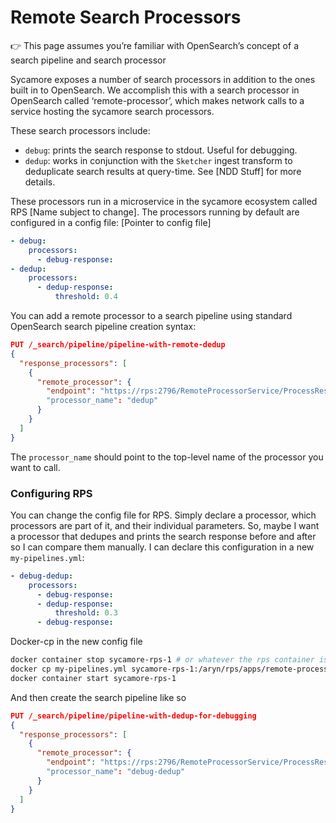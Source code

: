 # Remote Search Processors

<aside>
👉 This page assumes you’re familiar with OpenSearch’s concept of a search pipeline and search processor

</aside>

Sycamore exposes a number of search processors in addition to the ones built in to OpenSearch. We accomplish this with a search processor in OpenSearch called ‘remote-processor’, which makes network calls to a service hosting the sycamore search processors.

These search processors include:

- `debug`: prints the search response to stdout. Useful for debugging.
- `dedup`: works in conjunction with the `Sketcher` ingest transform to deduplicate search results at query-time. See [NDD Stuff] for more details.

These processors run in a microservice in the sycamore ecosystem called RPS [Name subject to change]. The processors running by default are configured in a config file: [Pointer to config file]

```yaml
- debug:
    processors:
      - debug-response:
- dedup:
    processors:
      - dedup-response:
          threshold: 0.4
```

You can add a remote processor to a search pipeline using standard OpenSearch search pipeline creation syntax:

```json
PUT /_search/pipeline/pipeline-with-remote-dedup
{
  "response_processors": [
    {
      "remote_processor": {
        "endpoint": "https://rps:2796/RemoteProcessorService/ProcessResponse"
        "processor_name": "dedup"
      }
    }
  ]
}
```

The `processor_name` should point to the top-level name of the processor you want to call.

### Configuring RPS

You can change the config file for RPS. Simply declare a processor, which processors are part of it, and their individual parameters. So, maybe I want a processor that dedupes and prints the search response before and after so I can compare them manually. I can declare this configuration in a new `my-pipelines.yml`:

```yaml
- debug-dedup:
    processors:
      - debug-response:
      - dedup-response:
          threshold: 0.3
      - debug-response:
```

Docker-cp in the new config file

```bash
docker container stop sycamore-rps-1 # or whatever the rps container is called in your docker engine
docker cp my-pipelines.yml sycamore-rps-1:/aryn/rps/apps/remote-processor-service/config/pipelines.yml
docker container start sycamore-rps-1
```

And then create the search pipeline like so

```json
PUT /_search/pipeline/pipeline-with-dedup-for-debugging
{
  "response_processors": [
    {
      "remote_processor": {
        "endpoint": "https://rps:2796/RemoteProcessorService/ProcessResponse"
        "processor_name": "debug-dedup"
      }
    }
  ]
}
```
